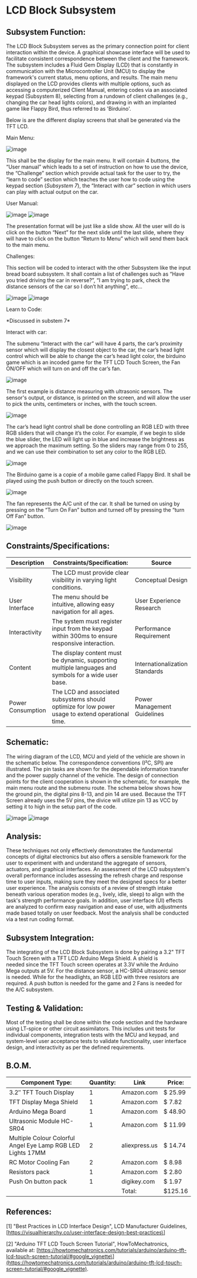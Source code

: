 # LCD Block Subsystem

## Subsystem Function:

The LCD Block Subsystem serves as the primary connection point for
client interaction within the device. A graphical showcase interface
will be used to facilitate consistent correspondence between the client
and the framework. The subsystem includes a Fluid Gem Display (LCD) that
is constantly in communication with the Microcontroller Unit (MCU) to
display the framework's current status, menu options, and results. The
main menu displayed on the LCD provides clients with multiple options,
such as accessing a computerized Client Manual, entering codes via an
associated keypad (Subsystem 8), selecting from a rundown of client
challenges (e.g., changing the car head lights colors), and drawing in
with an implanted game like Flappy Bird, thus referred to as 'Birduino'.

Below is are the different display screens that shall be generated via
the TFT LCD.

Main Menu:

![image](https://github.com/abdoulm366/TTU-Capstone--Electrical-Class-Kit/assets/125443044/9b32419c-6592-4c8c-b5fa-9236d051d3a5)


This shall be the display for the main menu. It will contain 4 buttons,
the “User manual” which leads to a set of instruction on how to use the
device, the “Challenge” section which provide actual task for the user
to try, the “learn to code” section which teaches the user how to code
using the keypad section (*Subsystem 7*), the “Interact with car”
section in which users can play with actual output on the car.

User Manual:

![image](https://github.com/abdoulm366/TTU-Capstone--Electrical-Class-Kit/assets/125443044/d4384530-70ba-477c-89b3-c14eaab3a6b3)
![image](https://github.com/abdoulm366/TTU-Capstone--Electrical-Class-Kit/assets/125443044/0a1f932c-574e-4c36-93e4-4590253c9e5f)


The presentation format will be just like a slide show. All the user
will do is click on the button “Next” for the next slide until the last
slide, where they will have to click on the button “Return to Menu”
which will send them back to the main menu.

Challenges:

This section will be coded to interact with the other Subsystem like the
input bread board subsystem. It shall contain a list of challenges such
as “Have you tried driving the car in reverse?”, “I am trying to park,
check the distance sensors of the car so I don’t hit anything”, etc…

![image](https://github.com/abdoulm366/TTU-Capstone--Electrical-Class-Kit/assets/125443044/95e91f05-4e2f-479c-a554-b7d963759f7b)
![image](https://github.com/abdoulm366/TTU-Capstone--Electrical-Class-Kit/assets/125443044/a0e06d4c-3769-41aa-8f76-c277b16a248e)


Learn to Code:

\*Discussed in substem 7\*

Interact with car:

The submenu “Interact with the car” will have 4 parts, the car’s
proximity sensor which will display the closest object to the car, the
car’s head light control which will be able to change the car’s head
light color, the birduino game which is an incoded game for the TFT LCD
Touch Screen, the Fan ON/OFF which will turn on and off the car’s fan.

![image](https://github.com/abdoulm366/TTU-Capstone--Electrical-Class-Kit/assets/125443044/a0fd1e55-b5d7-4bca-be09-41c6a98e0542)


The first example is distance measuring with ultrasonic sensors. The
sensor's output, or distance, is printed on the screen, and will allow
the user to pick the units, centimeters or inches, with the touch
screen.

![image](https://github.com/abdoulm366/TTU-Capstone--Electrical-Class-Kit/assets/125443044/9341daf4-6e7f-4299-8d2d-67c7e083972a)


The car’s head light control shall be done controlling an RGB LED with
three RGB sliders that will change it’s the color. For example, if we
begin to slide the blue slider, the LED will light up in blue and
increase the brightness as we approach the maximum setting. So the
sliders may range from 0 to 255, and we can use their combination to set
any color to the RGB LED.

![image](https://github.com/abdoulm366/TTU-Capstone--Electrical-Class-Kit/assets/125443044/4d54b888-ebdf-4eae-965e-a7d0b8475299)


The Birduino game is a copie of a mobile game called Flappy Bird. It
shall be played using the push button or directly on the touch screen.

![image](https://github.com/abdoulm366/TTU-Capstone--Electrical-Class-Kit/assets/125443044/747f0542-4bd5-4fb9-9e47-66f278e23ccb)


The fan represents the A/C unit of the car. It shall be turned on using
by pressing on the “Turn On Fan” button and turned off by pressing the
“turn Off Fan” button.

![image](https://github.com/abdoulm366/TTU-Capstone--Electrical-Class-Kit/assets/125443044/4d75f17c-c9ea-4969-92aa-f96c67de9c3b)


## Constraints/Specifications:

| Description       | Constraints/Specification:                                                                           | Source                         |
|-------------------|------------------------------------------------------------------------------------------------------|--------------------------------|
| Visibility        | The LCD must provide clear visibility in varying light conditions.                                   | Conceptual Design              |
| User Interface    | The menu should be intuitive, allowing easy navigation for all ages.                                 | User Experience Research       |
| Interactivity     | The system must register input from the keypad within 300ms to ensure responsive interaction.        | Performance Requirement        |
| Content           | The display content must be dynamic, supporting multiple languages and symbols for a wide user base. | Internationalization Standards |
| Power Consumption | The LCD and associated subsystems should optimize for low power usage to extend operational time.    | Power Management Guidelines    |

## Schematic:

The wiring diagram of the LCD, MCU and yield of the vehicle are shown in
the schematic below. The correspondence conventions (I²C, SPI) are
illustrated. The pin tasks are shown for the dependable information
transfer and the power supply channel of the vehicle. The design of
connection points for the client cooperation is shown in the schematic,
for example, the main menu route and the submenu route. The schema below
shows how the ground pin, the digital pins 8-13, and pin 14 are used.
Because the TFT Screen already uses the 5V pins, the divice will utilize
pin 13 as VCC by setting it to high in the setup part of the code.

![image](https://github.com/abdoulm366/TTU-Capstone--Electrical-Class-Kit/assets/125443044/fb07657a-feee-411d-9a1e-5a86ea94a2bc)
![image](https://github.com/abdoulm366/TTU-Capstone--Electrical-Class-Kit/assets/125443044/583d6fb5-7fea-4e17-8545-a710e0a78faf)


## Analysis:

These techniques not only effectively demonstrates the fundamental concepts of digital electronics but also offers a sensible framework for the user to experiment with and understand the aggregate of sensors, actuators, and graphical interfaces. An assessment of the LCD subsystem's overall performance includes assessing the refresh charge and response time to user inputs, making sure they meet the designed specs for a better user experience. The analysis consists of a review of strength intake beneath various operation modes (e.g., lively, idle, sleep) to align with the task's strength performance goals. In addition, user interface (UI) effects are analyzed to confirm easy navigation and ease of use, with adjustments made based totally on user feedback. Most the analysis shall be conducted via a test run coding format.

## Subsystem Integration:

The integrating of the LCD Block Subsystem is done by pairing a 3.2" TFT
Touch Screen with a TFT LCD Arduino Mega Shield. A shield is
needed since the TFT Touch screen operates at 3.3V while the Arduino
Mega outputs at 5V. For the distance sensor, a HC-SR04 ultrasonic sensor
is needed. While for the headlights, an RGB LED with three resistors are
required. A push button is needed for the game and 2 Fans is needed for
the A/C subsystem.

## Testing & Validation:

Most of the testing shall be done within the code section and the
hardware using LT-spice or other circuit assimilators. This includes
unit tests for individual components, integration tests with the MCU and
keypad, and system-level user acceptance tests to validate
functionality, user interface design, and interactivity as per the
defined requirements.

## B.O.M.

| **Component Type:**                                         | **Quantity:** | **Link**      | **Price:** |
|-------------------------------------------------------------|---------------|---------------|------------|
| 3.2″ TFT Touch Display                                      | 1             | Amazon.com    | $ 25.99    |
| TFT Display Mega Shield                                     | 1             | Amazon.com    | $ 7.82     |
| Arduino Mega Board                                          | 1             | Amazon.com    | $ 48.90    |
| Ultrasonic Module HC-SR04                                   | 1             | Amazon.com    | $ 11.99    |
| Multiple Colour Colorful Angel Eye Lamp RGB LED Lights 17MM | 2             | aliexpress.us | $ 14.74    |
| RC Motor Cooling Fan                                        | 2             | Amazon.com    | $ 8.98     |
| Resistors pack                                              | 1             | Amazon.com    | $ 2.80     |
| Push On button pack                                         | 1             | digikey.com   | $ 1.97     |
|                                                             |               | Total:        | $125.16    |

## References:

\[1\] "Best Practices in LCD Interface Design", LCD Manufacturer
Guidelines,
\[https://visualhierarchy.co/user-interface-design-best-practices\]

\[2\] "Arduino TFT LCD Touch Screen Tutorial", HowToMechatronics,
available at:
\[https://howtomechatronics.com/tutorials/arduino/arduino-tft-lcd-touch-screen-tutorial/#google_vignette\](https://howtomechatronics.com/tutorials/arduino/arduino-tft-lcd-touch-screen-tutorial/#google_vignette).

